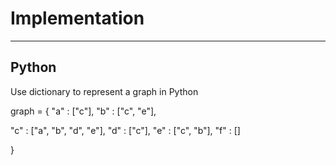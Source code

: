 # Implementation

---

## Python

Use dictionary to represent a graph in Python

graph = { "a" : ["c"],
"b" : ["c", "e"],

"c" : ["a", "b", "d", "e"],
"d" : ["c"],
"e" : ["c", "b"],
"f" : []

}
